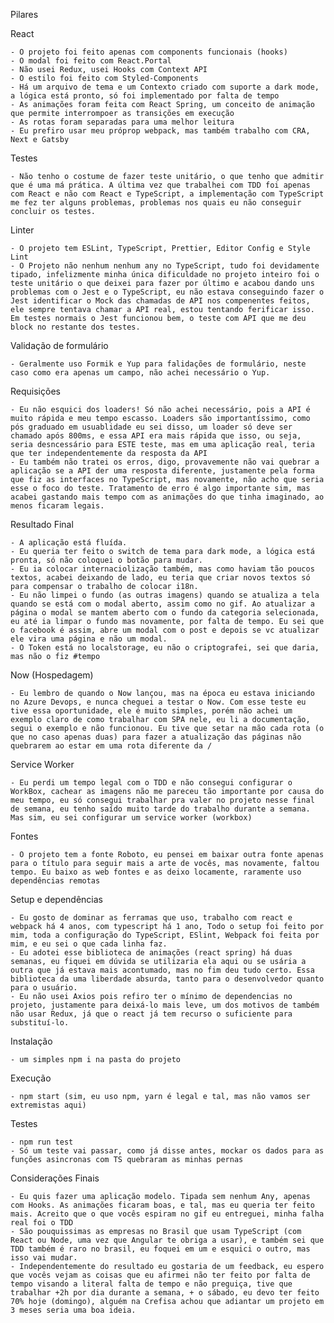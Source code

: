 Pilares

React
    
    - O projeto foi feito apenas com components funcionais (hooks)
    - O modal foi feito com React.Portal
    - Não usei Redux, usei Hooks com Context API
    - O estilo foi feito com Styled-Components
    - Há um arquivo de tema e um Contexto criado com suporte a dark mode, a lógica está pronto, só foi implementado por falta de tempo
    - As animações foram feita com React Spring, um conceito de animação que permite interrompoer as transições em execução
    - As rotas foram separadas para uma melhor leitura
    - Eu prefiro usar meu próprop webpack, mas também trabalho com CRA, Next e Gatsby

Testes

    - Não tenho o costume de fazer teste unitário, o que tenho que admitir que é uma má prática. A última vez que trabalhei com TDD foi apenas com React e não com React e TypeScript, a implementação com TypeScript me fez ter alguns problemas, problemas nos quais eu não conseguir concluir os testes.

Linter

    - O projeto tem ESLint, TypeScript, Prettier, Editor Config e Style Lint
    - O Projeto não nenhum nenhum any no TypeScript, tudo foi devidamente tipado, infelizmente minha única dificuldade no projeto inteiro foi o teste unitário o que deixei para fazer por último e acabou dando uns problemas com o Jest e o TypeScript, eu não estava conseguindo fazer o Jest identificar o Mock das chamadas de API nos compenentes feitos, ele sempre tentava chamar a API real, estou tentando ferificar isso. Em testes normais o Jest funcionou bem, o teste com API que me deu block no restante dos testes.
   
Validação de formulário

    - Geralmente uso Formik e Yup para falidações de formulário, neste caso como era apenas um campo, não achei necessário o Yup.
    
Requisições

    - Eu não esquici dos loaders! Só não achei necessário, pois a API é muito rápida e meu tempo escasso. Loaders são importantíssimo, como pós graduado em usuablidade eu sei disso, um loader só deve ser chamado após 800ms, e essa API era mais rápida que isso, ou seja, seria desncessário para ESTE teste, mas em uma aplicação real, teria que ter independentemente da resposta da API
    - Eu também não tratei os erros, digo, provavemente não vai quebrar a aplicação se a API der uma resposta diferente, justamente pela forma que fiz as interfaces no TypeScript, mas novamente, não acho que seria esse o foco do teste. Tratamento de erro é algo importante sim, mas acabei gastando mais tempo com as animações do que tinha imaginado, ao menos ficaram legais.    
    
Resultado Final

    - A aplicação está fluída.
    - Eu queria ter feito o switch de tema para dark mode, a lógica está pronta, só não coloquei o botão para mudar.
    - Eu ia colocar internaciolização também, mas como haviam tão poucos textos, acabei deixando de lado, eu teria que criar novos textos só para compensar o trabalho de colocar i18n.
    - Eu não limpei o fundo (as outras imagens) quando se atualiza a tela quando se está com o modal aberto, assim como no gif. Ao atualizar a página o modal se mantem aberto com o fundo da categoria selecionada, eu até ia limpar o fundo mas novamente, por falta de tempo. Eu sei que o facebook é assim, abre um modal com o post e depois se vc atualizar ele vira uma página e não um modal.
    - O Token está no localstorage, eu não o criptografei, sei que daria, mas não o fiz #tempo
 
Now (Hospedagem)

    - Eu lembro de quando o Now lançou, mas na época eu estava iniciando no Azure Devops, e nunca cheguei a testar o Now. Com esse teste eu tive essa oportunidade, ele é muito simples, porém não achei um exemplo claro de como trabalhar com SPA nele, eu li a documentação, segui o exemplo e não funcionou. Eu tive que setar na mão cada rota (o que no caso apenas duas) para fazer a atualização das páginas não quebrarem ao estar em uma rota diferente da /
    
Service Worker

    - Eu perdi um tempo legal com o TDD e não consegui configurar o WorkBox, cachear as imagens não me pareceu tão importante por causa do meu tempo, eu só consegui trabalhar pra valer no projeto nesse final de semana, eu tenho saído muito tarde do trabalho durante a semana. Mas sim, eu sei configurar um service worker (workbox)
    
Fontes

    - O projeto tem a fonte Roboto, eu pensei em baixar outra fonte apenas para o título para seguir mais a arte de vocês, mas novamente, faltou tempo. Eu baixo as web fontes e as deixo locamente, raramente uso dependências remotas
    
Setup e dependências

    - Eu gosto de dominar as ferramas que uso, trabalho com react e webpack há 4 anos, com typescript há 1 ano, Todo o setup foi feito por mim, toda a configuração do TypeScript, ESlint, Webpack foi feita por mim, e eu sei o que cada linha faz.
    - Eu adotei esse biblioteca de animações (react spring) há duas semanas, eu fiquei em dúvida se utilizaria ela aqui ou se usária a outra que já estava mais acontumado, mas no fim deu tudo certo. Essa biblioteca da uma liberdade absurda, tanto para o desenvolvedor quanto para o usuário.
    - Eu não usei Axios pois refiro ter o mínimo de dependencias no projeto, justamente para deixá-lo mais leve, um dos motivos de também não usar Redux, já que o react já tem recurso o suficiente para substituí-lo.  
  
Instalação

    - um simples npm i na pasta do projeto
    
Execução

    - npm start (sim, eu uso npm, yarn é legal e tal, mas não vamos ser extremistas aqui)
    
Testes

    - npm run test
    - Só um teste vai passar, como já disse antes, mockar os dados para as funções asincronas com TS quebraram as minhas pernas
    
Considerações Finais

    - Eu quis fazer uma aplicação modelo. Tipada sem nenhum Any, apenas com Hooks. As animações ficaram boas, e tal, mas eu queria ter feito mais. Acreito que o que vocês espiram no gif eu entreguei, minha falha real foi o TDD
    - São pouquissimas as empresas no Brasil que usam TypeScript (com React ou Node, uma vez que Angular te obriga a usar), e também sei que TDD também é raro no brasil, eu foquei em um e esquici o outro, mas isso vai mudar.
    - Independentemente do resultado eu gostaria de um feedback, eu espero que vocês vejam as coisas que eu afirmei não ter feito por falta de tempo visando a literal falta de tempo e não preguiça, tive que trabalhar +2h por dia durante a semana, + o sábado, eu devo ter feito 70% hoje (domingo), alguém na Crefisa achou que adiantar um projeto em 3 meses seria uma boa ideia.
